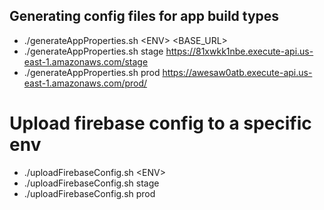 ## Generating config files for app build types
* ./generateAppProperties.sh \<ENV> <BASE_URL>
* ./generateAppProperties.sh stage https://81xwkk1nbe.execute-api.us-east-1.amazonaws.com/stage
* ./generateAppProperties.sh prod https://awesaw0atb.execute-api.us-east-1.amazonaws.com/prod/

# Upload firebase config to a specific env
* ./uploadFirebaseConfig.sh \<ENV>
* ./uploadFirebaseConfig.sh stage
* ./uploadFirebaseConfig.sh prod

